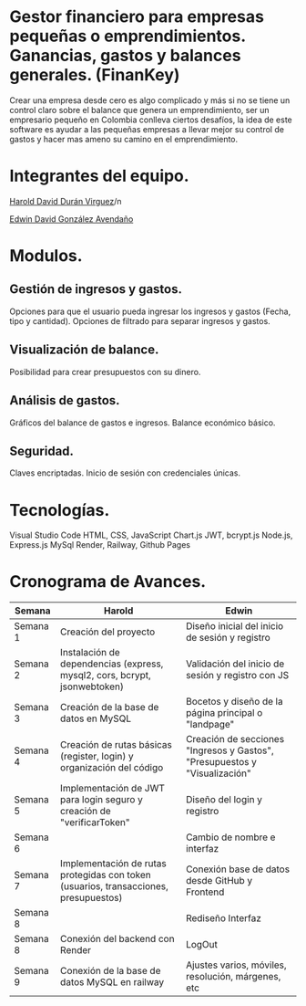 # Gestor financiero para empresas pequeñas o emprendimientos. Ganancias, gastos y balances generales. (FinanKey)  

Crear una empresa desde cero es algo complicado y más si no se tiene un control claro sobre el balance que genera un emprendimiento, ser un empresario pequeño en Colombia conlleva ciertos desafíos, la idea de este software es ayudar a las pequeñas empresas a llevar mejor su control de gastos y hacer mas ameno su camino en el emprendimiento.

# Integrantes del equipo. 

[Harold David Durán Virguez](https://github.com/Hardur17)/n

[Edwin David González Avendaño](https://github.com/Edwinahhh)

# Modulos. 

## Gestión de ingresos y gastos. 
Opciones para que el usuario pueda ingresar los ingresos y gastos (Fecha, tipo y cantidad).
Opciones de filtrado para separar ingresos y gastos.

## Visualización de balance. 
Posibilidad para crear presupuestos con su dinero.

## Análisis de gastos. 
Gráficos del balance de gastos e ingresos.
Balance económico básico.

## Seguridad. 
Claves encriptadas.
Inicio de sesión con credenciales únicas.

# Tecnologías. 
Visual Studio Code
HTML, CSS, JavaScript
Chart.js
JWT, bcrypt.js
Node.js, Express.js
MySql
Render, Railway, Github Pages

# Cronograma de Avances. 
   
| Semana   |                                  Harold                                                |                         Edwin                                            |
|----------|----------------------------------------------------------------------------------------|--------------------------------------------------------------------------|
| Semana 1 |                            Creación del proyecto                                       |             Diseño inicial del inicio de sesión y registro               |
| Semana 2 |       Instalación de dependencias (express, mysql2, cors, bcrypt, jsonwebtoken)        |            Validación del inicio de sesión y registro con JS             |
| Semana 3 |                       Creación de la base de datos en MySQL                            |          Bocetos y diseño de la página principal o "landpage"            |
| Semana 4 |         Creación de rutas básicas (register, login) y organización del código          |Creación de secciones "Ingresos y Gastos", "Presupuestos y "Visualización"|
| Semana 5 |          Implementación de JWT para login seguro y creación de "verificarToken"        |                     Diseño del login y registro                          |
| Semana 6 |                                                                                        |                     Cambio de nombre e interfaz                          |
| Semana 7 |Implementación de rutas protegidas con token (usuarios, transacciones, presupuestos)    |            Conexión base de datos desde GitHub y Frontend                |
| Semana 8 |                                                                                        |                           Rediseño Interfaz                              |
| Semana 8 |                      Conexión del backend con Render                                   |                               LogOut                                     |
| Semana 9 |                Conexión de la base de datos MySQL en railway                           |          Ajustes varios, móviles, resolución, márgenes, etc              |




